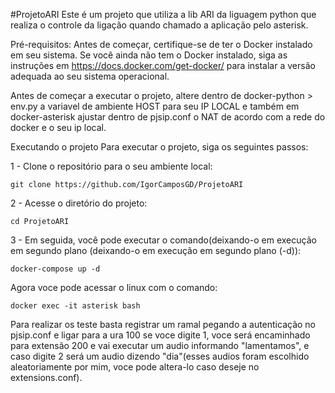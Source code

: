 #ProjetoARI
Este é um projeto que utiliza a lib ARI da liguagem python que realiza o controle da ligação quando chamado a aplicação pelo asterisk.

Pré-requisitos:
Antes de começar, certifique-se de ter o Docker instalado em seu sistema. Se você ainda não tem o Docker instalado, siga as instruções em https://docs.docker.com/get-docker/ para instalar a versão adequada ao seu sistema operacional.

Antes de começar a executar o projeto, altere dentro de docker-python > env.py a variavel de ambiente HOST para seu IP LOCAL e também em docker-asterisk ajustar dentro de pjsip.conf o NAT de acordo com a rede do docker e o seu ip local.

Executando o projeto
Para executar o projeto, siga os seguintes passos:

1 - Clone o repositório para o seu ambiente local:
```
git clone https://github.com/IgorCamposGD/ProjetoARI
```

2 - Acesse o diretório do projeto:
```
cd ProjetoARI
```

3 - Em seguida, você pode executar o comando(deixando-o em execução em segundo plano (deixando-o em execução em segundo plano (-d)):
```
docker-compose up -d
```

Agora voce pode acessar o linux com o comando:
```
docker exec -it asterisk bash
```

Para realizar os teste basta registrar um ramal pegando a autenticação no pjsip.conf e ligar para a ura 100 se voce digite 1, voce será encaminhado para extensão 200 e vai executar um audio informando "lamentamos", e caso digite 2 será um audio dizendo "dia"(esses audios foram escolhido aleatoriamente por mim, voce pode altera-lo caso deseje no extensions.conf).